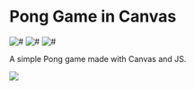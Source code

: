 # Pong Game in Canvas
![#](https://img.shields.io/badge/status-stable-brightgreen.svg?style=flat)
![#](https://img.shields.io/badge/build-passing-brightgreen.svg?style=flat)
![#](https://img.shields.io/badge/coverage-90%25-green.svg?style=flat)

A simple Pong game made with Canvas and JS.

<a href="https://atomicodes-pong-game.herokuapp.com/" target="_blank">
  <img src="https://goo.gl/xa7Ezs" />
</a>
